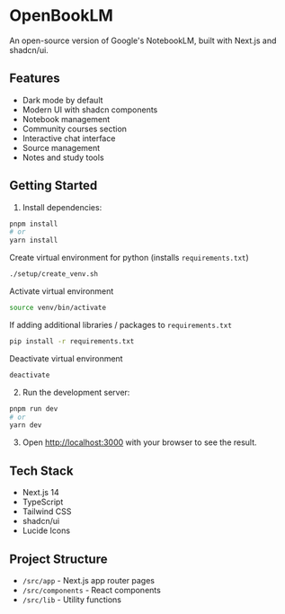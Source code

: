 # OpenBookLM

An open-source version of Google's NotebookLM, built with Next.js and shadcn/ui.

## Features

- Dark mode by default
- Modern UI with shadcn components
- Notebook management
- Community courses section
- Interactive chat interface
- Source management
- Notes and study tools

## Getting Started

1. Install dependencies:
```bash
pnpm install
# or
yarn install
```

Create virtual environment for python (installs `requirements.txt`)
```bash
./setup/create_venv.sh
```
Activate virtual environment
```bash
source venv/bin/activate
```
If adding additional libraries / packages to `requirements.txt`
```bash
pip install -r requirements.txt
```
Deactivate virtual environment
```bash
deactivate
```

2. Run the development server:
```bash
pnpm run dev
# or
yarn dev
```

3. Open [http://localhost:3000](http://localhost:3000) with your browser to see the result.

## Tech Stack

- Next.js 14
- TypeScript
- Tailwind CSS
- shadcn/ui
- Lucide Icons

## Project Structure

- `/src/app` - Next.js app router pages
- `/src/components` - React components
- `/src/lib` - Utility functions
